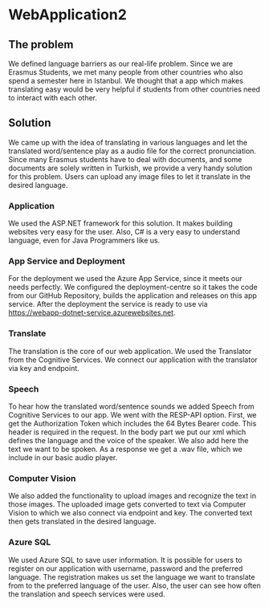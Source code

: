 # WebApplication2

## The problem

We defined language barriers as our real-life problem. Since we are Erasmus Students, we met many people from other countries who also spend a semester here in Istanbul. We thought that a app which makes translating easy would be very helpful if students from other countries need to interact with each other. 

## Solution

We came up with the idea of translating in various languages and let the translated word/sentence play as a audio file for the correct pronunciation. Since many Erasmus students have to deal with documents, and some documents are solely written in Turkish, we provide a very handy solution for this problem. Users can upload any image files to let it translate in the desired language.


### Application

We used the ASP.NET framework for this solution. It makes building websites very easy for the user. Also, C# is a very easy to understand language, even for Java Programmers like us.

### App Service and Deployment

For the deployment we used the Azure App Service, since it meets our needs perfectly. We configured the deployment-centre so it takes the code from our GitHub Repository, builds the application and releases on this app service. After the deployment the service is ready to use via https://webapp-dotnet-service.azurewebsites.net.

### Translate

The translation is the core of our web application. We used the Translator from the Cognitive Services. We connect our application with the translator via key and endpoint.

### Speech

To hear how the translated word/sentence sounds we added Speech from Cognitive Services to our app. We went with the RESP-API option. First, we get the Authorization Token which includes the 64 Bytes Bearer code. This header is required in the request. In the body part we put our xml which defines the language and the voice of the speaker. We also add here the text we want to be spoken. As a response we get a .wav file, which we include in our basic audio player.

### Computer Vision

We also added the functionality to upload images and recognize the text in those images. The uploaded image gets converted to text via Computer Vision to which we also connect via endpoint and key. The converted text then gets translated in the desired language.

### Azure SQL

We used Azure SQL to save user information. It is possible for users to register on our application with username, password and the preferred language. The registration makes us set the language we want to translate from to the preferred language of the user. Also, the user can see how often the translation and speech services were used.

